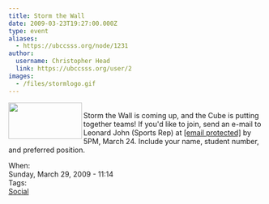 ```yaml
---
title: Storm the Wall 
date: 2009-03-23T19:27:00.000Z
type: event
aliases:
  - https://ubccsss.org/node/1231
author:
  username: Christopher Head
  link: https://ubccsss.org/user/2
images:
  - /files/stormlogo.gif
---
```


<div class="field field-name-body field-type-text-with-summary field-label-hidden"><div class="field-items"><div class="field-item even"><p><img src="/files/stormlogo.gif" width="145" height="72" align="left"><br>
Storm the Wall is coming up, and the Cube is putting together teams! If you&apos;d like to join, send an e-mail to Leonard John (Sports Rep) at <a href="/cdn-cgi/l/email-protection#2754574855535467534f4244524542094446"><span class="__cf_email__" data-cfemail="8bf8fbe4f9fff8cbffe3eee8fee9eea5e8ea">[email&#xA0;protected]</span></a> by 5PM, March 24. Include your name, student number, and preferred position.</p>
</div></div></div><div class="field field-name-field-dates field-type-datetime field-label-above"><div class="field-label">When:&#xA0;</div><div class="field-items"><div class="field-item even"><span class="date-display-single">Sunday, March 29, 2009 - 11:14</span></div></div></div>    <footer>
    <div class="field field-name-field-tags field-type-taxonomy-term-reference field-label-above"><div class="field-label">Tags:&#xA0;</div><div class="field-items"><div class="field-item even"><a href="/social">Social</a></div></div></div>      </footer>